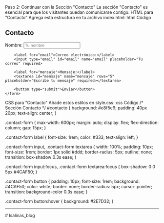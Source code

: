 Paso 2: Continuar con la Sección "Contacto"
La sección "Contacto" es esencial para que los visitantes puedan comunicarse contigo.
HTML para "Contacto"
Agrega esta estructura en tu archivo index.html:
html
Código
<section id="contacto">
    <h2>Contacto</h2>
    <form class="contact-form">
        <label for="nombre">Nombre:</label>
        <input type="text" id="nombre" name="nombre" placeholder="Tu nombre" required>
        
        <label for="email">Correo electrónico:</label>
        <input type="email" id="email" name="email" placeholder="Tu correo" required>
        
        <label for="mensaje">Mensaje:</label>
        <textarea id="mensaje" name="mensaje" rows="5" placeholder="Escribe tu mensaje" required></textarea>
        
        <button type="submit">Enviar</button>
    </form>
</section>
CSS para "Contacto"
Añade estos estilos en style.css:
css
Código
/* Sección Contacto */
#contacto {
    background: #e8f5e9;
    padding: 40px 20px;
    text-align: center;
}

.contact-form {
    max-width: 600px;
    margin: auto;
    display: flex;
    flex-direction: column;
    gap: 15px;
}

.contact-form label {
    font-size: 1rem;
    color: #333;
    text-align: left;
}

.contact-form input,
.contact-form textarea {
    width: 100%;
    padding: 10px;
    font-size: 1rem;
    border: 1px solid #ddd;
    border-radius: 5px;
    outline: none;
    transition: box-shadow 0.3s ease;
}

.contact-form input:focus,
.contact-form textarea:focus {
    box-shadow: 0 0 5px #4CAF50;
}

.contact-form button {
    padding: 10px;
    font-size: 1rem;
    background: #4CAF50;
    color: white;
    border: none;
    border-radius: 5px;
    cursor: pointer;
    transition: background-color 0.3s ease;
}

.contact-form button:hover {
    background: #2E7D32;
}
________________________________________
#   l s a l i n a s _ b l o g  
 